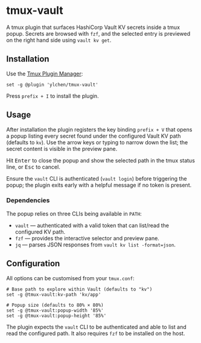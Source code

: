 # tmux-vault

A tmux plugin that surfaces HashiCorp Vault KV secrets inside a tmux popup.
Secrets are browsed with `fzf`, and the selected entry is previewed on the right
hand side using `vault kv get`.

## Installation

Use the [Tmux Plugin Manager](https://github.com/tmux-plugins/tpm):

```
set -g @plugin 'ylchen/tmux-vault'
```

Press `prefix + I` to install the plugin.

## Usage

After installation the plugin registers the key binding `prefix + V` that opens a
popup listing every secret found under the configured Vault KV path (defaults to
`kv`). Use the arrow keys or typing to narrow down the list; the secret
content is visible in the preview pane.

Hit <kbd>Enter</kbd> to close the popup and show the selected path in the tmux
status line, or <kbd>Esc</kbd> to cancel.

Ensure the `vault` CLI is authenticated (`vault login`) before triggering the
popup; the plugin exits early with a helpful message if no token is present.

### Dependencies

The popup relies on three CLIs being available in `PATH`:

- `vault` — authenticated with a valid token that can list/read the configured KV path.
- `fzf` — provides the interactive selector and preview pane.
- `jq` — parses JSON responses from `vault kv list -format=json`.

## Configuration

All options can be customised from your `tmux.conf`:

```
# Base path to explore within Vault (defaults to "kv")
set -g @tmux-vault:kv-path 'kv/app'

# Popup size (defaults to 80% × 80%)
set -g @tmux-vault:popup-width '85%'
set -g @tmux-vault:popup-height '85%'
```

The plugin expects the `vault` CLI to be authenticated and able to list and read
the configured path. It also requires `fzf` to be installed on the host.
